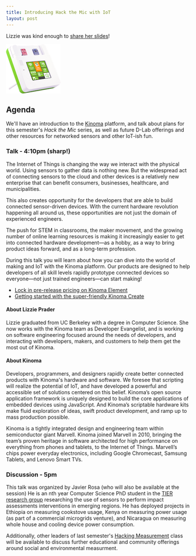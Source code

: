 ```yaml
---
title: Introducing Hack the Mic with IoT
layout: post
---
```

Lizzie was kind enough to [share her
slides](/hack-the-mic/materials/HackTheMic-Kinoma.pdf)!

![Kinoma](/hack-the-mic/media/Kinoma-Create_facing-right-showing-sensors_web-res_150px.png)

## Agenda

We'll have an introduction to the [Kinoma](http://kinoma.com/) platform, and
talk about plans for this semester's *Hack the Mic* series, as well as future
D-Lab offerings and other resources for networked sensors and other IoT-ish
fun.

### Talk - 4:10pm (sharp!)


The Internet of Things is changing the way we interact with the
physical world. Using sensors to gather data is nothing new. But the
widespread act of connecting sensors to the cloud and other devices is
a relatively new enterprise that can benefit consumers, businesses,
healthcare, and municipalities.


This also creates opportunity for the developers that are able to
build connected sensor-driven devices. With the current hardware
revolution happening all around us, these opportunities are not just
the domain of experienced engineers.


The push for STEM in classrooms, the maker movement, and the growing
number of online learning resources is making it increasingly easier
to get into connected hardware development—as a hobby, as a way to
bring product ideas forward, and as a long-term profession.


During this talk you will learn about how you can dive into the world
of making and IoT with the Kinoma platform. Our products are designed
to help developers of all skill levels rapidly prototype connected
devices so everyone—not just trained engineers—can start making!


- [Lock in pre-release pricing on Kinoma Element](http://kinoma.com/buy/element-reserve.php)
- [Getting started with the super-friendly Kinoma Create](http://kinoma.com/create/)


#### About Lizzie Prader

Lizzie graduated from UC Berkeley with a degree in Computer Science.
She now works with the Kinoma team as Developer Evangelist, and is
working on software engineering focused around the needs of
developers, and interacting with developers, makers, and customers to
help them get the most out of Kinoma.


#### About Kinoma

Developers, programmers, and designers rapidly create better connected
products with Kinoma's hardware and software. We foresee that
scripting will realize the potential of IoT, and have developed a
powerful and accessible set of solutions centered on this belief.
Kinoma’s open source application framework is uniquely designed to
build the core applications of embedded devices using JavaScript. And
Kinoma’s scriptable hardware kits make fluid exploration of ideas,
swift product development, and ramp up to mass production possible.


Kinoma is a tightly integrated design and engineering team within
semiconductor giant Marvell. Kinoma joined Marvell in 2010, bringing
the team’s proven heritage in software architected for high
performance on everything from phones and tablets, to the Internet of
Things. Marvell’s chips power everyday electronics, including Google
Chromecast, Samsung Tablets, and Lenovo Smart TVs.


### Discussion - 5pm

This talk was organized by Javier Rosa (who will also be available at the
session) He is an nth year Computer Science PhD student in the [TIER research
group](http://tier.cs.berkeley.edu/drupal/) researching the use of sensors to
perform impact assessments interventions in emerging regions. He has deployed
projects in Ethiopia on measuring cookstove usage, Kenya on measuring power
usage (as part of a commercial microgrids venture), and Nicaragua on measuring
whole house and cooling device power consumption.

Additionally, other leaders of last semester's [Hacking
Measurement](http://hackingmeasurement.berkeley.edu) class will be available to
discuss further educational and community offerings around social and
environmental measurment.

